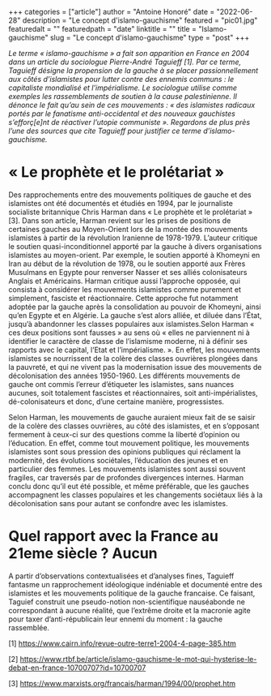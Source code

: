 +++
categories = ["article"]
author = "Antoine Honoré"
date = "2022-06-28"
description = "Le concept d'islamo-gauchisme"
featured = "pic01.jpg"
featuredalt = ""
featuredpath = "date"
linktitle = ""
title = "Islamo-gauchisme"
slug = "Le concept d'islamo-gauchisme"
type = "post"
+++


*Le terme « islamo-gauchisme » a fait son apparition en France en 2004 dans un article du sociologue Pierre-André Taguieff [1]. Par ce terme, Taguieff désigne la propension de la gauche à se placer passionnellement aux côtés d’islamistes pour lutter contre des ennemis communs : le capitaliste mondialisé et l’impérialisme. Le sociologue utilise comme exemples les rassemblements de soutien à la cause palestinienne. Il dénonce le fait qu’au sein de ces mouvements : « des islamistes radicaux portés par le fanatisme anti-occidental et des nouveaux gauchistes s’efforç[e]nt de réactiver l’utopie communiste ». Regardons de plus près l’une des sources que cite Taguieff pour justifier ce terme d’islamo-gauchisme.*

# « Le prophète et le prolétariat »
Des rapprochements entre des mouvements politiques de gauche et des islamistes ont été documentés et étudiés en 1994, par le journaliste socialiste britannique Chris Harman dans « Le prophète et le prolétariat » [3]. Dans son article, Harman revient sur les prises de positions de certaines gauches au Moyen-Orient lors de la montée des mouvements islamistes à partir de la révolution Iranienne de 1978-1979. L’auteur critique le soutien quasi-inconditionnel apporté par la gauche à divers organisations islamistes au moyen-orient. Par exemple, le soutien apporté à Khomeyni en Iran au début de la révolution de 1978, ou le soutien apporté aux Frères Musulmans en Egypte pour renverser Nasser et ses alliés colonisateurs Anglais et Américains. Harman critique aussi l’approche opposée, qui consista à considérer les mouvements islamistes comme purement et simplement, fasciste et réactionnaire. Cette approche fut notamment adoptée par la gauche après la consolidation au pouvoir de  Khomeyni, ainsi qu’en Egypte et en Algérie. La gauche s’est alors alliée, et diluée dans l’État, jusqu’à abandonner les classes populaires aux islamistes.Selon Harman « ces deux positions sont fausses » au sens où  « elles ne parviennent ni à identifier le caractère de classe de l’islamisme moderne, ni à définir ses rapports avec le capital, l’Etat et l’impérialisme. ». En effet, les mouvements islamistes se nourrissent de la colère des classes ouvrières plongées dans la pauvreté, et qui ne vivent pas la modernisation issue des mouvements de décolonisation des années 1950-1960. Les différents mouvements de gauche ont commis l’erreur d’étiqueter les islamistes, sans nuances aucunes, soit totalement fascistes et réactionnaires, soit anti-impérialistes, dé-colonisateurs et donc, d’une certaine manière, progressistes.

Selon Harman, les mouvements de gauche auraient mieux fait de se saisir de la colère des classes ouvrières, au côté des islamistes, et en s’opposant fermement à ceux-ci sur des questions comme la liberté d’opinion ou l’éducation. En effet, comme tout mouvement politique, les mouvements islamistes sont sous pression des opinions publiques qui réclament la modernité, des évolutions sociétales, l’éducation des jeunes et en particulier des femmes. Les mouvements islamistes sont aussi souvent fragiles, car traversés par de profondes divergences internes. Harman conclu donc qu’il eut été possible, et même préférable, que les gauches accompagnent les classes populaires et les changements sociétaux liés à la décolonisation sans pour autant se confondre avec les islamistes.

# Quel rapport avec la France au 21eme siècle ? Aucun
A partir d’observations contextualisées et d’analyses fines, Taguieff fantasme un rapprochement idéologique indéniable et documenté entre des islamistes et les mouvements politique de la gauche francaise. Ce faisant, Taguief construit une pseudo-notion non-scientifique nauséabonde ne correspondant à aucune réalité, que l’extrême droite et la macronie agite pour taxer d’anti-républicain leur ennemi du moment : la gauche rassemblée.

[1] https://www.cairn.info/revue-outre-terre1-2004-4-page-385.htm

[2] https://www.rtbf.be/article/islamo-gauchisme-le-mot-qui-hysterise-le-debat-en-france-10700707?id=10700707

[3] https://www.marxists.org/francais/harman/1994/00/prophet.htm
